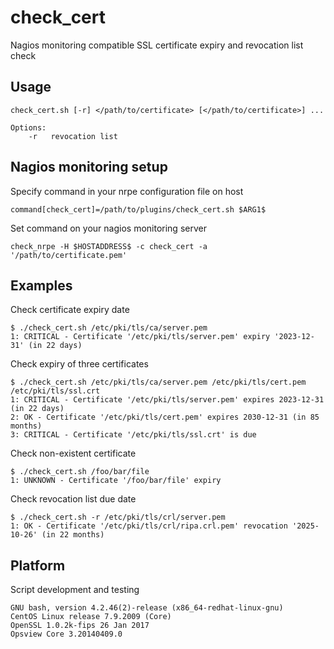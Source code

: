 # check_cert
Nagios monitoring compatible SSL certificate expiry and revocation list check

## Usage
```
check_cert.sh [-r] </path/to/certificate> [</path/to/certificate>] ...

Options:
    -r   revocation list
```

## Nagios monitoring setup
Specify command in your nrpe configuration file on host

```
command[check_cert]=/path/to/plugins/check_cert.sh $ARG1$
```

Set command on your nagios monitoring server

```
check_nrpe -H $HOSTADDRESS$ -c check_cert -a '/path/to/certificate.pem'
```

## Examples
Check certificate expiry date

```
$ ./check_cert.sh /etc/pki/tls/ca/server.pem
1: CRITICAL - Certificate '/etc/pki/tls/server.pem' expiry '2023-12-31' (in 22 days)
```

Check expiry of three certificates

```
$ ./check_cert.sh /etc/pki/tls/ca/server.pem /etc/pki/tls/cert.pem /etc/pki/tls/ssl.crt
1: CRITICAL - Certificate '/etc/pki/tls/server.pem' expires 2023-12-31 (in 22 days)
2: OK - Certificate '/etc/pki/tls/cert.pem' expires 2030-12-31 (in 85 months)
3: CRITICAL - Certificate '/etc/pki/tls/ssl.crt' is due
```

Check non-existent certificate

```
$ ./check_cert.sh /foo/bar/file
1: UNKNOWN - Certificate '/foo/bar/file' expiry
```

Check revocation list due date

```
$ ./check_cert.sh -r /etc/pki/tls/crl/server.pem
1: OK - Certificate '/etc/pki/tls/crl/ripa.crl.pem' revocation '2025-10-26' (in 22 months)
```
## Platform
Script development and testing
```
GNU bash, version 4.2.46(2)-release (x86_64-redhat-linux-gnu)
CentOS Linux release 7.9.2009 (Core)
OpenSSL 1.0.2k-fips 26 Jan 2017
Opsview Core 3.20140409.0
```
